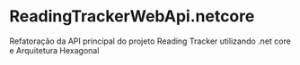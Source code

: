 # ReadingTrackerWebApi.netcore
 Refatoração da API principal do projeto Reading Tracker utilizando .net core e Arquitetura Hexagonal
